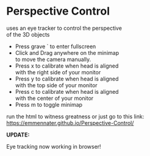 # Perspective Control
uses an eye tracker to control the perspective<br>
of the 3D objects

- Press grave ` to enter fullscreen
- Click and Drag anywhere on the minimap<br>
  to move the camera manually.
- Press x to calibrate when head is aligned<br>
  with the right side of your monitor
- Press y to calibrate when head is aligned<br>
  with the top side of your monitor
- Press c to calibrate when head is aligned<br>
  with the center of your monitor
- Press m to toggle minimap

run the html to witness greatness or just go to this link:<br>
https://emmennater.github.io/Perspective-Control/

<b>UPDATE:</b>
<p>  Eye tracking now working in browser!</p>